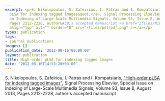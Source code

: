 ```yaml
---
excerpt: <p>S. Nikolopoulos, S. Zafeiriou, I. Patras and I. Kompatsiaris, <a href="http://dx.doi.org/10.1016/j.sigpro.2012.08.004">&quot;High-order
  pLSA for indexing tagged images&quot;</a>, Signal Processing Elsevier, Special Issue
  on Indexing of Large-Scale Multimedia Signals, Volume 93, Issue 8, August 2013,
  Pages 2212-2228, author&#39;s accepted manuscript <a href="/files/Nikolopoulos_SignalProcessing_2012_proofs.pdf"><img
  align="top" alt="" border="0" src="/files/pdf/pdf.png" /></a></p>
types: publication
tags:
- journal_publications
images: []
publication_date: '2012-08-16T00:00:00'
layout: publication
title: High-order pLSA for indexing tagged images
date: '2012-08-16T14:53:20+03:00'
---
```

<p>S. Nikolopoulos, S. Zafeiriou, I. Patras and I. Kompatsiaris, <a href="http://dx.doi.org/10.1016/j.sigpro.2012.08.004">&quot;High-order pLSA for indexing tagged images&quot;</a>, Signal Processing Elsevier, Special Issue on Indexing of Large-Scale Multimedia Signals, Volume 93, Issue 8, August 2013, Pages 2212-2228, author&#39;s accepted manuscript <a href="/files/Nikolopoulos_SignalProcessing_2012_proofs.pdf"><img align="top" alt="" border="0" src="/files/pdf/pdf.png" /></a></p>
